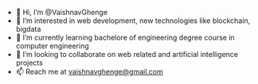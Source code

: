 - 👋 Hi, I’m @VaishnavGhenge
- 👀 I’m interested in web development, new technologies like blockchain, bigdata
- 🌱 I’m currently learning bachelore of engineering degree course in computer engineering
- 💞️ I’m looking to collaborate on web related and artificial intelligence projects
- 📫 Reach me at vaishnavghenge@gmail.com
